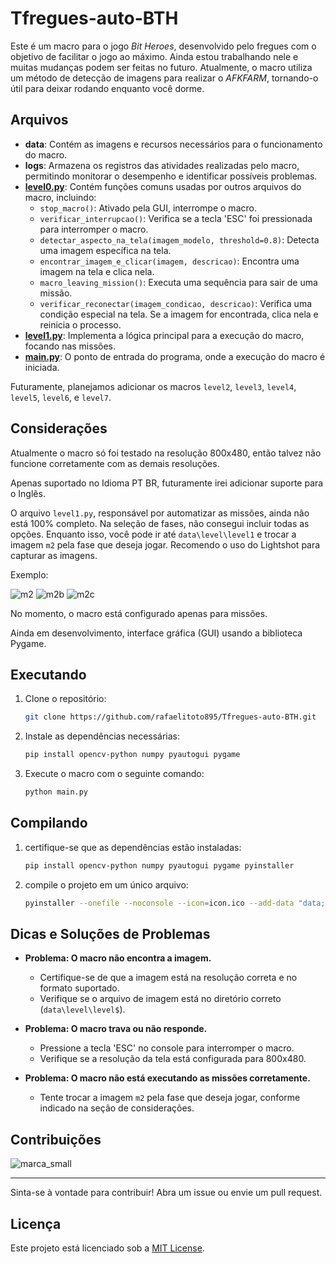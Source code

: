 # Tfregues-auto-BTH

Este é um macro para o jogo *Bit Heroes*, desenvolvido pelo fregues com o objetivo de facilitar o jogo ao máximo. Ainda estou trabalhando nele e muitas mudanças podem ser feitas no futuro. Atualmente, o macro utiliza um método de detecção de imagens para realizar o *AFKFARM*, tornando-o útil para deixar rodando enquanto você dorme.



## Arquivos

- **data**: Contém as imagens e recursos necessários para o funcionamento do macro.
- **logs**: Armazena os registros das atividades realizadas pelo macro, permitindo monitorar o desempenho e identificar possíveis problemas.
- **[level0.py](https://github.com/rafaelitoto895/Tfregues-auto-BTH/blob/main/level0.py)**: Contém funções comuns usadas por outros arquivos do macro, incluindo:
  - `stop_macro()`: Ativado pela GUI, interrompe o macro.
  - `verificar_interrupcao()`: Verifica se a tecla 'ESC' foi pressionada para interromper o macro.
  - `detectar_aspecto_na_tela(imagem_modelo, threshold=0.8)`: Detecta uma imagem específica na tela.
  - `encontrar_imagem_e_clicar(imagem, descricao)`: Encontra uma imagem na tela e clica nela.
  - `macro_leaving_mission()`: Executa uma sequência para sair de uma missão.
  - `verificar_reconectar(imagem_condicao, descricao)`: Verifica uma condição especial na tela. Se a imagem for encontrada, clica nela e reinicia o processo.
- **[level1.py](https://github.com/rafaelitoto895/Tfregues-auto-BTH/blob/main/level1.py)**: Implementa a lógica principal para a execução do macro, focando nas missões.
- **[main.py](https://github.com/rafaelitoto895/Tfregues-auto-BTH/blob/main/main.py)**: O ponto de entrada do programa, onde a execução do macro é iniciada.

Futuramente, planejamos adicionar os macros `level2`, `level3`, `level4`, `level5`, `level6`, e `level7`.

## Considerações

Atualmente o macro só foi testado na resolução 800x480, então talvez não funcione corretamente com as demais resoluções.

Apenas suportado no Idioma PT BR, futuramente irei adicionar suporte para o Inglês. 

O arquivo `level1.py`, responsável por automatizar as missões, ainda não está 100% completo. Na seleção de fases, não consegui incluir todas as opções. Enquanto isso, você pode ir até `data\level\level1` e trocar a imagem `m2` pela fase que deseja jogar. Recomendo o uso do Lightshot para capturar as imagens.

Exemplo:

![m2](https://github.com/user-attachments/assets/95392baf-6313-4640-bd8a-a125bf0ba589) ![m2b](https://github.com/user-attachments/assets/c02adeff-acad-41db-bda0-06ce5db8d23c) ![m2c](https://github.com/user-attachments/assets/a677a861-27c8-4d58-8e85-6d828d4b41ec)

No momento, o macro está configurado apenas para missões.

Ainda em desenvolvimento, interface gráfica (GUI) usando a biblioteca Pygame.
 
## Executando

1. Clone o repositório:
	```bash
	git clone https://github.com/rafaelitoto895/Tfregues-auto-BTH.git
	```
2. Instale as dependências necessárias:
	```bash
	pip install opencv-python numpy pyautogui pygame
	```
3. Execute o macro com o seguinte comando:
	```bash
	python main.py
	```
   
## Compilando
	
1. certifique-se que as dependências estão instaladas:
	```bash
	pip install opencv-python numpy pyautogui pygame pyinstaller
	```
2. compile o projeto em um único arquivo:
	```bash
	pyinstaller --onefile --noconsole --icon=icon.ico --add-data "data;data" main.py
	```
	
## Dicas e Soluções de Problemas

- **Problema: O macro não encontra a imagem.**
  - Certifique-se de que a imagem está na resolução correta e no formato suportado.
  - Verifique se o arquivo de imagem está no diretório correto (`data\level\level$`).
  
- **Problema: O macro trava ou não responde.**
  - Pressione a tecla 'ESC' no console para interromper o macro. 
  - Verifique se a resolução da tela está configurada para 800x480.

- **Problema: O macro não está executando as missões corretamente.**
  - Tente trocar a imagem `m2` pela fase que deseja jogar, conforme indicado na seção de considerações.

## Contribuições

![marca_small](https://github.com/user-attachments/assets/3a29afa3-0b39-43ee-9760-cca03d978e62)

-------

Sinta-se à vontade para contribuir! Abra um issue ou envie um pull request.

## Licença

Este projeto está licenciado sob a [MIT License](https://github.com/rafaelitoto895/Tfregues-auto-BTH/blob/main/LICENSE.txt).
